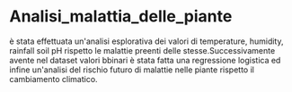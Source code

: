 # Analisi_malattia_delle_piante
è stata effettuata un'analisi esplorativa dei valori di temperature, humidity, rainfall soil pH rispetto le malattie preenti delle stesse.Successivamente avente nel dataset valori bbinari è stata fatta una regressione logistica ed infine un'analisi del rischio futuro di malattie nelle piante rispetto il cambiamento climatico.
